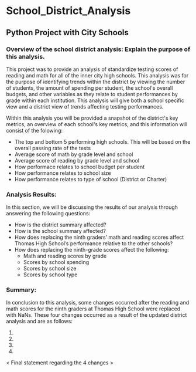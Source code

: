 # School_District_Analysis
## Python Project with City Schools

### Overview of the school district analysis: Explain the purpose of this analysis.
This project was to  provide an analysis of standardize testing scores of reading and math for all of the inner city high schools. This analysis was for the purpose of identifying trends within the district by viewing the number of students, the amount of spending per student, the school's overall budgets, and other variables as they relate to student performances by grade within each institution. This analysis will give both a school specific view and a district view of trends affecting testing performances. 

Within this analysis you will be provided a snapshot of the district's key metrics, an overview of each school's key metrics, and this information will consist of the folowing:

  - The top and bottom 5 performing high schools. This will be based on the overall passing rate of the tests
  - Average score of math by grade level and school
  - Average score of reading by grade level and school
  - How performace relates to school budget per student
  - How performance relates to school size
  - How performance relates to type of school (District or Charter)


### Analysis Results:
In this section, we will be discussing the results of our analysis through answering the following questions:

 - How is the district summary affected?
 - How is the school summary affected?
 - How does replacing the ninth graders’ math and reading scores affect Thomas High School’s performance relative to the other schools?
 - How does replacing the ninth-grade scores affect the following:
   - Math and reading scores by grade
   - Scores by school spending
   - Scores by school size
   - Scores by school type

### Summary:
In conclusion to this analysis, some changes occurred after the reading and math scores for the ninth graders at Thomas High School were replaced with NaNs. These four changes occurred as a result of the updated district analysis and are as follows:

  1.
  2.
  3.
  4.
  
 < Final statement regarding the 4 changes >
